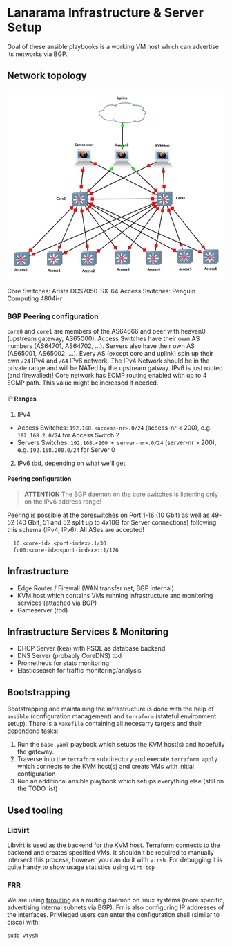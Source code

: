 # Lanarama Infrastructure & Server Setup

Goal of these ansible playbooks is a working VM host which can advertise its networks via BGP.

## Network topology
![network topology](.assets/img/topo.png)

Core Switches: Arista DCS7050-SX-64
Access Switches: Penguin Computing 4804i-r

### BGP Peering configuration
`core0` and `core1` are members of the AS64666 and peer with heaven0 (upstream gateway, AS65000). Access Switches have their own AS numbers (AS64701, AS64702, ...). Servers also have their own AS (AS65001, AS65002, ...). Every AS (except core and uplink) spin up their own `/24` IPv4 and `/64` IPv6 network. The IPv4 Network should be in the private range and will be NATed by the upstream gatway. IPv6 is just routed (and firewalled)!
Core network has ECMP routing enabled with up to 4 ECMP path. This value might be increased if needed.

#### IP Ranges
1. IPv4
  - Access Switches: `192.168.<access-nr>.0/24` (access-nr < 200), e.g. `192.168.2.0/24` for Access Switch 2
  - Servers Switches: `192.168.<200 + server-nr>.0/24` (server-nr > 200), e.g. `192.168.200.0/24` for Server 0
2. IPv6 tbd, depending on what we'll get.

#### Peering configuration
> **ATTENTION** The BGP daemon on the core switches is listening only on the IPv6 address range!

Peering is possible at the coreswitches on Port 1-16 (10 Gbit) as well as 49-52 (40 Gbit, 51 and 52 split up to 4x10G for Server connections) following this schema (IPv4, IPv6). All ASes are accepted!
```
  10.<core-id>.<port-index>.1/30
  fc00:<core-id>:<port-index>::1/126
```

## Infrastructure
- Edge Router / Firewall (WAN transfer net, BGP internal)
- KVM host which contains VMs running infrastructure and monitoring services (attached via BGP)
- Gameserver (tbd)

## Infrastructure Services & Monitoring
- DHCP Server (kea) with PSQL as database backend
- DNS Server (probably CoreDNS) tbd
- Prometheus for stats monitoring
- Elasticsearch for traffic monitoring/analysis

## Bootstrapping
Bootstrapping and maintaining the infrastructure is done with the help of `ansible` (configuration management) and `terraform` (stateful environment setup).
There is a `Makefile` containing all necesarry targets and their dependend tasks:

1. Run the `base.yaml` playbook which setups the KVM host(s) and hopefully the gateway.
2. Traverse into the `terraform` subdirectory and execute `terraform apply` which connects to the KVM host(s) and creats VMs with initial configuration
3. Run an additional ansible playbook which setups everything else (still on the TODO list)


## Used tooling

### Libvirt
Libvirt is used as the backend for the KVM host. [Terraform](https://www.terraform.io) connects to the backend and creates specified VMs. It shouldn't be required to manually intersect this process, however you can do it with `virsh`. For debugging it is quite handy to show usage statistics using `virt-top`

### FRR
We are using [frrouting](https://frrouting.org) as a routing daemon on linux systems (more specific, advertising internal subnets via BGP). Frr is also configuring IP addresses of the interfaces.
Privileged users can enter the configuration shell (similar to cisco) with:
```
sudo vtysh
```
